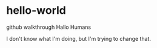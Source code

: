 # hello-world
github walkthrough
Hallo Humans

I don't know what I'm doing, but I'm trying to change that.
